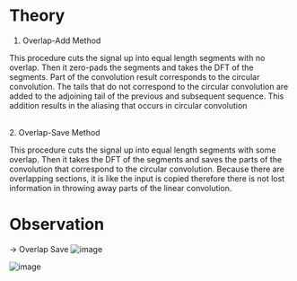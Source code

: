 # Theory
1.	Overlap-Add Method<br>

This procedure cuts the signal up into equal length segments with no overlap. Then it zero-pads the segments and takes the DFT of the segments. Part of the convolution result corresponds to the circular convolution. The tails that do not correspond to the circular convolution are added to the adjoining tail of the previous and subsequent sequence. This addition results in the aliasing that occurs in circular convolution

<br>  2.	Overlap-Save Method<br>

This procedure cuts the signal up into equal length segments with some overlap. Then it takes the DFT of the segments and saves the parts of the convolution that correspond to the circular convolution. Because there are overlapping sections, it is like the input is copied therefore there is not lost information in throwing away parts of the linear convolution.

# Observation

-> Overlap Save 
![image](https://github.com/user-attachments/assets/0adbdff2-c3b0-4edc-88a1-200be7590c76)


![image](https://github.com/user-attachments/assets/8df114fd-7549-45f3-90d7-67de9bc39199)

